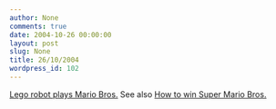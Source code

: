 ```yaml
---
author: None
comments: true
date: 2004-10-26 00:00:00
layout: post
slug: None
title: 26/10/2004
wordpress_id: 102
---
```


[Lego robot plays Mario Bros.](http://www.joystiq.com/entry/2116781701378779/) See also [How to win Super Mario Bros.](http://artport.whitney.org/gatepages/artists/galloway/)
